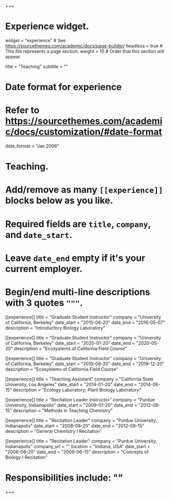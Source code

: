 +++
# Experience widget.
widget = "experience"  # See https://sourcethemes.com/academic/docs/page-builder/
headless = true  # This file represents a page section.
weight = 10  # Order that this section will appear.

title = "Teaching"
subtitle = ""

# Date format for experience
#   Refer to https://sourcethemes.com/academic/docs/customization/#date-format
date_format = "Jan 2006"

# Teaching.
#   Add/remove as many `[[experience]]` blocks below as you like.
#   Required fields are `title`, `company`, and `date_start`.
#   Leave `date_end` empty if it's your current employer.
#   Begin/end multi-line descriptions with 3 quotes `"""`.
[[experience]]
  title = "Graduate Student Instructor"
  company = "University of California, Berkeley"
  date_start = "2015-08-20"
  date_end = "2016-05-07"
  description = "Introductory Biology Laboratory"
  
[[experience]]
  title = "Graduate Student Instructor"
  company = "University of California, Berkeley"
  date_start = "2020-01-20"
  date_end = "2020-05-20"
  description = "Ecosystems of California Field Course"
 
[[experience]]
  title = "Graduate Student Instructor"
  company = "University of California, Berkeley"
  date_start = "2019-08-20"
  date_end = "2019-12-20"
  description = "Ecosystems of California Field Course"

[[experience]]
  title = "Teaching Assistant"
  company = "California State University, Los Angeles"
  date_start = "2014-01-20"
  date_end = "2014-06-15"
  description = "Ecology Laboratory; Plant Biology Laboratory"

[[experience]]
  title = "Recitation Leader Instructor"
  company = "Purdue University, Indianapolis"
  date_start = "2009-01-20"
  date_end = "2012-08-15"
  description = "Methods in Teaching Chemistry"
  
[[experience]]
  title = "Recitation Leader"
  company = "Purdue University, Indianapolis"
  date_start = "2008-08-20"
  date_end = "2012-08-15"
  description = "General Chemistry I Recitation"

[[experience]]
  title = "Recitation Leader"
  company = "Purdue University, Indianapolis"
  company_url = ""
  location = "Indiana, USA"
  date_start = "2008-08-20"
  date_end = "2009-06-15"
  description = "Concepts of Biology I Recitation"
#  Responsibilities include: ""

+++
